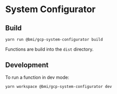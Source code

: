 # System Configurator

## Build

```bash
yarn run @bmi/gcp-system-configurator build
```

Functions are build into the `dist` directory.

## Development

To run a function in dev mode:

```bash
yarn workspace @bmi/gcp-system-configurator dev
```
